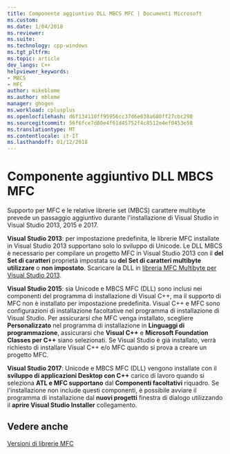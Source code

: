 ```yaml
---
title: Componente aggiuntivo DLL MBCS MFC | Documenti Microsoft
ms.custom: 
ms.date: 1/04/2018
ms.reviewer: 
ms.suite: 
ms.technology: cpp-windows
ms.tgt_pltfrm: 
ms.topic: article
dev_langs: C++
helpviewer_keywords:
- MBCS
- MFC
author: mikeblome
ms.author: mblome
manager: ghogen
ms.workload: cplusplus
ms.openlocfilehash: d6f134110ff95956cc37d6e038a680ff27cbc298
ms.sourcegitcommit: 56f6fce7d80e4f61d45752f4c8512e4ef0453e58
ms.translationtype: MT
ms.contentlocale: it-IT
ms.lasthandoff: 01/12/2018
---
```

# <a name="mfc-mbcs-dll-add-on"></a>Componente aggiuntivo DLL MBCS MFC

Supporto per MFC e le relative librerie set (MBCS) carattere multibyte prevede un passaggio aggiuntivo durante l'installazione di Visual Studio in Visual Studio 2013, 2015 e 2017.

**Visual Studio 2013**: per impostazione predefinita, le librerie MFC installate in Visual Studio 2013 supportano solo lo sviluppo di Unicode. Le DLL MBCS è necessario per compilare un progetto MFC in Visual Studio 2013 con il **del Set di caratteri** proprietà impostata su **del Set di caratteri multibyte utilizzare** o **non impostato**. Scaricare la DLL in [libreria MFC Multibyte per Visual Studio 2013](https://www.microsoft.com/en-us/download/details.aspx?id=40770).

**Visual Studio 2015**: sia Unicode e MBCS MFC (DLL) sono inclusi nei componenti del programma di installazione di Visual C++, ma il supporto di MFC non è installato per impostazione predefinita. Visual C++ e MFC sono configurazioni di installazione facoltative nel programma di installazione di Visual Studio. Per assicurarsi che MFC venga installato, scegliere **Personalizzato** nel programma di installazione in **Linguaggi di programmazione**, assicurarsi che **Visual C++** e **Microsoft Foundation Classes per C++** siano selezionati. Se Visual Studio è già installato, verrà richiesto di installare Visual C++ e/o MFC quando si prova a creare un progetto MFC.

**Visual Studio 2017**: Unicode e MBCS MFC (DLL) vengono installate con il **sviluppo di applicazioni Desktop con C++** carico di lavoro quando si seleziona **ATL e MFC supportano** dal  **Componenti facoltativi** riquadro. Se l'installazione non include questi componenti, è possibile avviare il programma di installazione dal **nuovi progetti** finestra di dialogo utilizzando il **aprire Visual Studio Installer** collegamento.

## <a name="see-also"></a>Vedere anche

[Versioni di librerie MFC](../mfc/mfc-library-versions.md)

